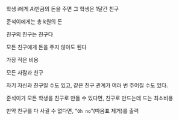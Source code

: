 학생 i에게 *Ai*만큼의 돈을 주면 그 학생은 1달간 친구

준석이에게는 총 k원의 돈

친구의 친구는 친구다

모든 친구에게 돈을 주지 않아도 된다

가장 적은 비용

모든 사람과 친구

자기 자신과 친구일 수도 있고, 같은 친구 관계가 여러 번 주어질 수도 있다.

준석이가 모든 학생을 친구로 만들 수 있다면, 친구로 만드는데 드는 최소비용

만약 친구를 다 사귈 수 없다면, “`Oh no`”(따옴표 제거)를 출력